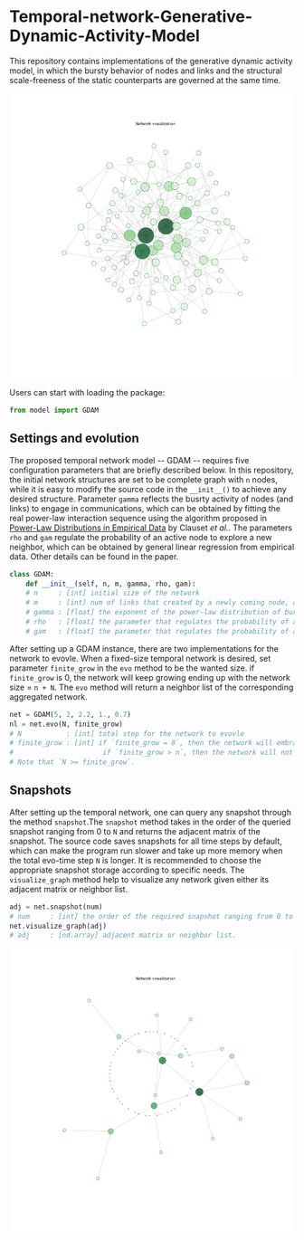 # Temporal-network-Generative-Dynamic-Activity-Model
This repository contains implementations of the generative dynamic activity model, in which the bursty behavior of nodes and links and the structural scale-freeness of the static counterparts are governed at the same time. 

![image](https://github.com/Guyu98/Temporal-network-Generative-Dynamic-Activity-Model/blob/main/pic/aggregated%20static%20network.png)

Users can start with loading the package:
```python
from model import GDAM
```
  
  
  
## Settings and evolution
The proposed temporal network model -- GDAM -- requires five configuration parameters that are briefly described below. In this repository, the initial network structures are set to be complete graph with `n` nodes, while it is easy to modify the source code in the `__init__()` to achieve any desired structure. Parameter `gamma` reflects the busrty activity of nodes (and links) to engage in communications, which can be obtained by fitting the real power-law interaction sequence using the algorithm proposed in [Power-Law Distributions in Empirical Data](https://doi.org/10.1137/070710111) by Clauset *et al.*. The parameters `rho` and `gam` regulate the probability of an active node to explore a new neighbor, which can be obtained by general linear regression from empirical data. Other details can be found in the paper.

```python
class GDAM:
    def __init__(self, n, m, gamma, rho, gam):
    # n     : [int] initial size of the network
    # m     : [int] num of links that created by a newly coming node, also the minimum degree of the aggregated network
    # gamma : [float] the exponent of the power-law distribution of bursty node and link activities
    # rho   : [float] the parameter that regulates the probability of an active node to create a new link according to the size of the network
    # gam   : [float] the parameter that regulates the probability of an active node to create a new link according to its own degree
```

After setting up a GDAM instance, there are two implementations for the network to evovle. When a fixed-size temporal network is desired, set parameter `finite_grow` in the `evo` method to be the wanted size.
if `finite_grow` is 0, the network will keep growing ending up with the network size = `n + N`.
The `evo` method will return a neighbor list of the corresponding aggregated network.
```python
net = GDAM(5, 2, 2.2, 1., 0.7)
nl = net.evo(N, finite_grow)
# N           : [int] total step for the network to evovle  
# finite_grow : [int] if `finite_grow = 0`, then the network will embrace a newly coming node every step ending up with the network size = `n + N`, e.g. net.evo(1000, 0).
#                      if `finite_grow > n`, then the network will not take in any newly coming node after the network size = `finite_grow`, e.g. net.evo(1000, 20).
# Note that `N >= finite_grow`. 
```

## Snapshots
After setting up the temporal network, one can query any snapshot through the method `snapshot`.The `snapshot` method takes in the order of the queried snapshot ranging from 0 to `N` and returns the adjacent matrix of the snapshot. The source code saves snapshots for all time steps by default, which can make the program run slower and take up more memory when the total evo-time step `N` is longer. It is recommended to choose the appropriate snapshot storage according to specific needs. The `visualize_graph` method help to visualize any network given either its adjacent matrix or neighbor list.
```python
adj = net.snapshot(num)
# num     : [int] the order of the required snapshot ranging from 0 to N, e.g. net.snapshot(65).
net.visualize_graph(adj)
# adj     : [nd.array] adjacent matrix or neighbor list.
```
![image](https://github.com/Guyu98/Temporal-network-Generative-Dynamic-Activity-Model/blob/main/pic/snapshot.png)









